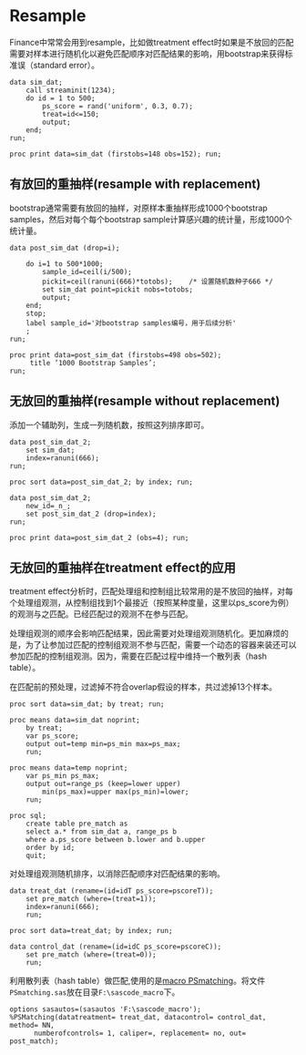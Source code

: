 
# Resample

Finance中常常会用到resample，比如做treatment effect时如果是不放回的匹配需要对样本进行随机化以避免匹配顺序对匹配结果的影响，用bootstrap来获得标准误（standard error）。

```sas
data sim_dat;
    call streaminit(1234);
    do id = 1 to 500;
        ps_score = rand('uniform', 0.3, 0.7);
        treat=id<=150;
        output;
    end;
run;

proc print data=sim_dat (firstobs=148 obs=152); run;
```



## 有放回的重抽样(resample with replacement)

bootstrap通常需要有放回的抽样，对原样本重抽样形成1000个bootstrap samples，然后对每个每个bootstrap sample计算感兴趣的统计量，形成1000个统计量。

```sas
data post_sim_dat (drop=i);
           
    do i=1 to 500*1000;
        sample_id=ceil(i/500);
        pickit=ceil(ranuni(666)*totobs);    /* 设置随机数种子666 */
        set sim_dat point=pickit nobs=totobs;
        output;
    end;
    stop; 
    label sample_id='对bootstrap samples编号，用于后续分析'
    ;
run;

proc print data=post_sim_dat (firstobs=498 obs=502);
     title ’1000 Bootstrap Samples’;
run;
```


## 无放回的重抽样(resample without replacement)
添加一个辅助列，生成一列随机数，按照这列排序即可。


```sas
data post_sim_dat_2;
    set sim_dat;
    index=ranuni(666);
run;

proc sort data=post_sim_dat_2; by index; run;

data post_sim_dat_2;
    new_id=_n_;
    set post_sim_dat_2 (drop=index);
run;

proc print data=post_sim_dat_2 (obs=4); run;

```


## 无放回的重抽样在treatment effect的应用
treatment effect分析时，匹配处理组和控制组比较常用的是不放回的抽样，对每个处理组观测，从控制组找到1个最接近（按照某种度量，这里以ps_score为例）的观测与之匹配。已经匹配过的观测不在参与匹配。

处理组观测的顺序会影响匹配结果，因此需要对处理组观测随机化。更加麻烦的是，为了让参加过匹配的控制组观测不参与匹配，需要一个动态的容器来装还可以参加匹配的控制组观测。因为，需要在匹配过程中维持一个散列表（hash table）。

在匹配前的预处理，过滤掉不符合overlap假设的样本，共过滤掉13个样本。


```sas
proc sort data=sim_dat; by treat; run;

proc means data=sim_dat noprint;
    by treat;
    var ps_score;
    output out=temp min=ps_min max=ps_max;
    run;

proc means data=temp noprint;
    var ps_min ps_max;
    output out=range_ps (keep=lower upper) 
        min(ps_max)=upper max(ps_min)=lower;
    run;

proc sql;
    create table pre_match as
    select a.* from sim_dat a, range_ps b
    where a.ps_score between b.lower and b.upper
    order by id;  
    quit;
```




对处理组观测随机排序，以消除匹配顺序对匹配结果的影响。


```sas
data treat_dat (rename=(id=idT ps_score=pscoreT));
    set pre_match (where=(treat=1));  
    index=ranuni(666);
    run;
    
proc sort data=treat_dat; by index; run;

data control_dat (rename=(id=idC ps_score=pscoreC));
    set pre_match (where=(treat=0));
    run;
```


利用散列表（hash table）做匹配,使用的是[macro PSmatching](http://home.uchicago.edu/~mcoca/docs/PSmatching.sas)。将文件`PSmatching.sas`放在目录`F:\sascode_macro`下。

```sas
options sasautos=(sasautos 'F:\sascode_macro');
%PSMatching(datatreatment= treat_dat, datacontrol= control_dat, method= NN,
      numberofcontrols= 1, caliper=, replacement= no, out= post_match);
```
